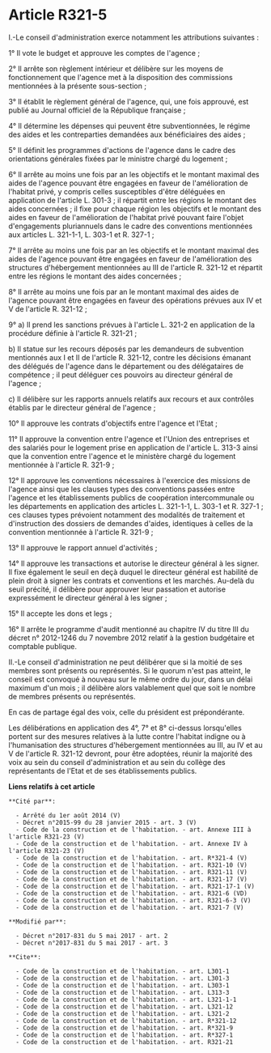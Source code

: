 # Article R321-5

I.-Le conseil d'administration exerce notamment les attributions suivantes :

1° Il vote le budget et approuve les comptes de l'agence ;

2° Il arrête son règlement intérieur et délibère sur les moyens de fonctionnement que l'agence met à la disposition des
commissions mentionnées à la présente sous-section ;

3° Il établit le règlement général de l'agence, qui, une fois approuvé, est publié au Journal officiel de la République
française ;

4° Il détermine les dépenses qui peuvent être subventionnées, le régime des aides et les contreparties demandées aux
bénéficiaires des aides ;

5° Il définit les programmes d'actions de l'agence dans le cadre des orientations générales fixées par le ministre chargé du
logement ;

6° Il arrête au moins une fois par an les objectifs et le montant maximal des aides de l'agence pouvant être engagées en
faveur de l'amélioration de l'habitat privé, y compris celles susceptibles d'être déléguées en application de l'article L.
301-3 ; il répartit entre les régions le montant des aides concernées ; il fixe pour chaque région les objectifs et le
montant des aides en faveur de l'amélioration de l'habitat privé pouvant faire l'objet d'engagements pluriannuels dans le
cadre des conventions mentionnées aux articles L. 321-1-1, L. 303-1 et R. 327-1 ;

7° Il arrête au moins une fois par an les objectifs et le montant maximal des aides de l'agence pouvant être engagées en
faveur de l'amélioration des structures d'hébergement mentionnées au III de l'article R. 321-12 et répartit entre les régions
le montant des aides concernées ;

8° Il arrête au moins une fois par an le montant maximal des aides de l'agence pouvant être engagées en faveur des opérations
prévues aux IV et V de l'article R. 321-12 ;

9° a) Il prend les sanctions prévues à l'article L. 321-2 en application de la procédure définie à l'article R. 321-21 ;

b) Il statue sur les recours déposés par les demandeurs de subvention mentionnés aux I et II de l'article R. 321-12, contre
les décisions émanant des délégués de l'agence dans le département ou des délégataires de compétence ; il peut déléguer ces
pouvoirs au directeur général de l'agence ;

c) Il délibère sur les rapports annuels relatifs aux recours et aux contrôles établis par le directeur général de l'agence ;

10° Il approuve les contrats d'objectifs entre l'agence et l'Etat ;

11° Il approuve la convention entre l'agence et l'Union des entreprises et des salariés pour le logement prise en application
de l'article L. 313-3 ainsi que la convention entre l'agence et le ministère chargé du logement mentionnée à l'article R.
321-9  ;

12° Il approuve les conventions nécessaires à l'exercice des missions de l'agence ainsi que les clauses types des conventions
passées entre l'agence et les établissements publics de coopération intercommunale ou les départements en application des
articles L. 321-1-1, L. 303-1 et R. 327-1 ; ces clauses types prévoient notamment des modalités de traitement et
d'instruction des dossiers de demandes d'aides, identiques à celles de la convention mentionnée à l'article R. 321-9 ;

13° Il approuve le rapport annuel d'activités ;

14° Il approuve les transactions et autorise le directeur général à les signer. Il fixe également le seuil en deçà duquel le
directeur général est habilité de plein droit à signer les contrats et conventions et les marchés. Au-delà du seuil précité,
il délibère pour approuver leur passation et autorise expressément le directeur général à les signer ;

15° Il accepte les dons et legs ;

16° Il arrête le programme d'audit mentionné au chapitre IV du titre III du décret n° 2012-1246 du 7 novembre 2012 relatif à
la gestion budgétaire et comptable publique.

II.-Le conseil d'administration ne peut délibérer que si la moitié de ses membres sont présents ou représentés. Si le quorum
n'est pas atteint, le conseil est convoqué à nouveau sur le même ordre du jour, dans un délai maximum d'un mois ; il délibère
alors valablement quel que soit le nombre de membres présents ou représentés.

En cas de partage égal des voix, celle du président est prépondérante.

Les délibérations en application des 4°, 7° et 8° ci-dessus lorsqu'elles portent sur des mesures relatives à la lutte contre
l'habitat indigne ou à l'humanisation des structures d'hébergement mentionnées au III, au IV et au V de l'article R. 321-12
devront, pour être adoptées, réunir la majorité des voix au sein du conseil d'administration et au sein du collège des
représentants de l'Etat et de ses établissements publics.

**Liens relatifs à cet article**

	**Cité par**:

	  - Arrêté du 1er août 2014 (V)
	  - Décret n°2015-99 du 28 janvier 2015 - art. 3 (V)
	  - Code de la construction et de l'habitation. - art. Annexe III à l'article R321-23 (V)
	  - Code de la construction et de l'habitation. - art. Annexe IV à l'article R321-23 (V)
	  - Code de la construction et de l'habitation. - art. R*321-4 (V)
	  - Code de la construction et de l'habitation. - art. R321-10 (V)
	  - Code de la construction et de l'habitation. - art. R321-11 (V)
	  - Code de la construction et de l'habitation. - art. R321-17 (V)
	  - Code de la construction et de l'habitation. - art. R321-17-1 (V)
	  - Code de la construction et de l'habitation. - art. R321-6 (VD)
	  - Code de la construction et de l'habitation. - art. R321-6-3 (V)
	  - Code de la construction et de l'habitation. - art. R321-7 (V)

	**Modifié par**:

	  - Décret n°2017-831 du 5 mai 2017 - art. 2
	  - Décret n°2017-831 du 5 mai 2017 - art. 3

	**Cite**:

	  - Code de la construction et de l'habitation. - art. L301-1
	  - Code de la construction et de l'habitation. - art. L301-3
	  - Code de la construction et de l'habitation. - art. L303-1
	  - Code de la construction et de l'habitation. - art. L313-3
	  - Code de la construction et de l'habitation. - art. L321-1-1
	  - Code de la construction et de l'habitation. - art. L321-12
	  - Code de la construction et de l'habitation. - art. L321-2
	  - Code de la construction et de l'habitation. - art. R*321-12
	  - Code de la construction et de l'habitation. - art. R*321-9
	  - Code de la construction et de l'habitation. - art. R*327-1
	  - Code de la construction et de l'habitation. - art. R321-21
